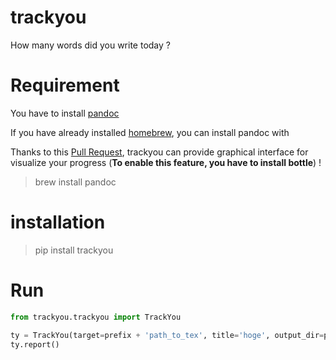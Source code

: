 # trackyou

How many words did you write today ?

# Requirement

You have to install [pandoc](http://pandoc.org/)

If you have already installed [homebrew](http://brew.sh/), you can install pandoc with

Thanks to this [Pull Request](https://github.com/himkt/trackyou/pull/1), trackyou can provide graphical interface for visualize your progress (__To enable this feature, you have to install bottle__) !

> brew install pandoc

# installation

> pip install trackyou


# Run

```python
from trackyou.trackyou import TrackYou

ty = TrackYou(target=prefix + 'path_to_tex', title='hoge', output_dir=prefix + 'dir_output' + '/')
ty.report()
````
